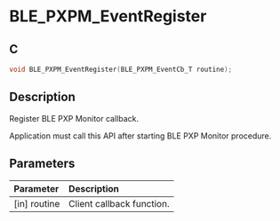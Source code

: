 # BLE_PXPM_EventRegister

## C

```c
void BLE_PXPM_EventRegister(BLE_PXPM_EventCb_T routine);
```

## Description

Register BLE PXP Monitor callback.

Application must call this API after starting BLE PXP Monitor procedure.

## Parameters

|Parameter|Description|
|:---|:---|
|\[in\] routine|Client callback function.|

